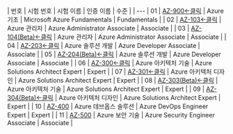 | 번호 | 시험 번호 | 시험 이름 | 인증 이름 | 수준 |
| ---
| 01 | [AZ-900←클릭](https://docs.microsoft.com/ko-kr/learn/certifications/exams/az-900) | Azure 기초 | Microsoft Azure Fundamentals | Fundamentals |
| 02 | [AZ-103←클릭](https://docs.microsoft.com/ko-kr/learn/certifications/exams/az-103) | Azure 관리자 | Azure Administrator Associate | Associate |
| 03 | [AZ-104(Beta)←클릭](https://docs.microsoft.com/ko-kr/learn/certifications/exams/az-104) | Azure 관리자 | Azure Administrator Associate | Associate |
| 04 | [AZ-203←클릭](https://docs.microsoft.com/ko-kr/learn/certifications/exams/az-203) | Azure 솔루션 개발 | Azure Developer Associate | Associate |
| 05 | [AZ-204(Beta)←클릭](https://docs.microsoft.com/ko-kr/learn/certifications/exams/az-204) | Azure 솔루션 개발 | Azure Developer Associate | Associate |
| 06 | [AZ-300←클릭](https://docs.microsoft.com/ko-kr/learn/certifications/exams/az-204) | Azure 아키텍처 기술 | Azure Solutions Architect Expert | Expert |
| 07 | [AZ-301←클릭](https://docs.microsoft.com/ko-kr/learn/certifications/exams/az-301) | Azure 아키텍처 디자인 | Azure Solutions Architect Expert | Expert |
| 08 | [AZ-303(Beta)←클릭](https://docs.microsoft.com/ko-kr/learn/certifications/exams/az-303) | Azure 아키텍처 기술 | Azure Solutions Architect Expert | Expert |
| 09 | [AZ-304(Beta)←클릭](https://docs.microsoft.com/ko-kr/learn/certifications/exams/az-304) | Azure 아키텍처 디자인 | Azure Solutions Architect Expert | Expert |
| 10 | [AZ-400](https://docs.microsoft.com/en-us/learn/certifications/exams/az-400) | Azure 데브옵스 솔루션 | Azure DevOps Engineer Expert | Expert |
| 11 | [AZ-500](https://docs.microsoft.com/ko-kr/learn/certifications/exams/az-500) | Azure 보안 기술 | Azure Security Engineer Associate | Associate |
